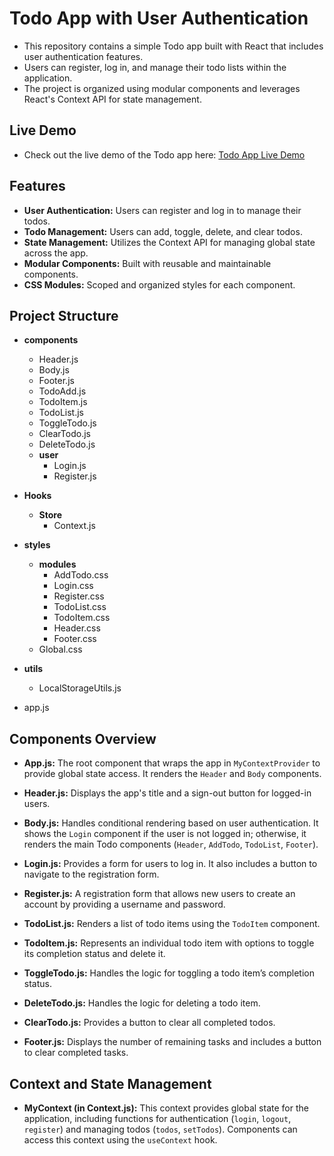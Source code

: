 # Todo App with User Authentication

- This repository contains a simple Todo app built with React that includes user authentication features. 
- Users can register, log in, and manage their todo lists within the application. 
- The project is organized using modular components and leverages React's Context API for state management.

## Live Demo

- Check out the live demo of the Todo app here: [Todo App Live Demo](https://ajithkanna1234.github.io/TodoApp)

## Features

- **User Authentication:** Users can register and log in to manage their todos.
- **Todo Management:** Users can add, toggle, delete, and clear todos.
- **State Management:** Utilizes the Context API for managing global state across the app.
- **Modular Components:** Built with reusable and maintainable components.
- **CSS Modules:** Scoped and organized styles for each component.

## Project Structure

- **components**
    - Header.js
    - Body.js
    - Footer.js
    - TodoAdd.js
    - TodoItem.js
    - TodoList.js
    - ToggleTodo.js
    - ClearTodo.js
    - DeleteTodo.js
    - **user**
        - Login.js 
        - Register.js

- **Hooks**
    - **Store**
        - Context.js

- **styles**
    - **modules**
        - AddTodo.css
        - Login.css
        - Register.css
        - TodoList.css
        - TodoItem.css
        - Header.css
        - Footer.css
    - Global.css

- **utils**
    - LocalStorageUtils.js

- app.js
  
## Components Overview

- **App.js:** The root component that wraps the app in `MyContextProvider` to provide global state access. It renders the `Header` and `Body` components.

- **Header.js:** Displays the app's title and a sign-out button for logged-in users.

- **Body.js:** Handles conditional rendering based on user authentication. It shows the `Login` component if the user is not logged in; otherwise, it renders the main Todo components (`Header`, `AddTodo`, `TodoList`, `Footer`).

- **Login.js:** Provides a form for users to log in. It also includes a button to navigate to the registration form.

- **Register.js:** A registration form that allows new users to create an account by providing a username and password.

- **TodoList.js:** Renders a list of todo items using the `TodoItem` component.

- **TodoItem.js:** Represents an individual todo item with options to toggle its completion status and delete it.

- **ToggleTodo.js:** Handles the logic for toggling a todo item’s completion status.

- **DeleteTodo.js:** Handles the logic for deleting a todo item.

- **ClearTodo.js:** Provides a button to clear all completed todos.

- **Footer.js:** Displays the number of remaining tasks and includes a button to clear completed tasks.

## Context and State Management

- **MyContext (in Context.js):** This context provides global state for the application, including functions for authentication (`login`, `logout`, `register`) and managing todos (`todos`, `setTodos`). Components can access this context using the `useContext` hook.